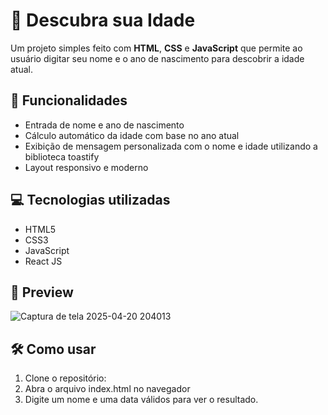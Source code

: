 # 🧠 Descubra sua Idade

Um projeto simples feito com **HTML**, **CSS** e **JavaScript** que permite ao usuário digitar seu nome e o ano de nascimento para descobrir a idade atual.

## 🚀 Funcionalidades

- Entrada de nome e ano de nascimento
- Cálculo automático da idade com base no ano atual
- Exibição de mensagem personalizada com o nome e idade utilizando a biblioteca toastify 
- Layout responsivo e moderno

## 💻 Tecnologias utilizadas

- HTML5
- CSS3
- JavaScript
- React JS

## 📸 Preview

![Captura de tela 2025-04-20 204013](https://github.com/user-attachments/assets/278fc41d-9503-4a60-b828-e07d545e4d7e)


## 🛠️ Como usar

1. Clone o repositório:
2. Abra o arquivo index.html no navegador
3. Digite um nome e uma data válidos para ver o resultado.
   
